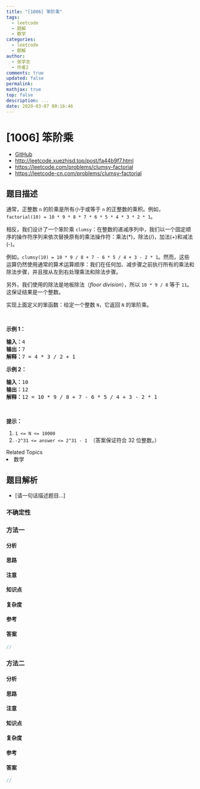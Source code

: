 ```yaml
---
title: "[1006] 笨阶乘"
tags:
  - leetcode
  - 题解
  - 数学
categories:
  - leetcode
  - 题解
author:
  - 张学志
  - 作者2
comments: true
updated: false
permalink:
mathjax: true
top: false
description: ...
date: 2020-03-07 00:16:46
---
```



# [1006] 笨阶乘
* [GitHub](https://github.com/algoboy101/LeetCodeCrowdsource/tree/master/_posts/QA/%5B1006%5D%20%E7%AC%A8%E9%98%B6%E4%B9%98.md)
* http://leetcode.xuezhisd.top/post/fa44b9f7.html
* https://leetcode.com/problems/clumsy-factorial
* https://leetcode-cn.com/problems/clumsy-factorial


## 题目描述

<p>通常，正整数 <code>n</code> 的阶乘是所有小于或等于 <code>n</code> 的正整数的乘积。例如，<code>factorial(10) = 10 * 9 * 8 * 7 * 6 * 5 * 4 * 3 * 2 * 1</code>。</p>

<p>相反，我们设计了一个笨阶乘 <code>clumsy</code>：在整数的递减序列中，我们以一个固定顺序的操作符序列来依次替换原有的乘法操作符：乘法(*)，除法(/)，加法(+)和减法(-)。</p>

<p>例如，<code>clumsy(10) = 10 * 9 / 8 + 7 - 6 * 5 / 4 + 3 - 2 * 1</code>。然而，这些运算仍然使用通常的算术运算顺序：我们在任何加、减步骤之前执行所有的乘法和除法步骤，并且按从左到右处理乘法和除法步骤。</p>

<p>另外，我们使用的除法是地板除法（<em>floor division</em>），所以&nbsp;<code>10 * 9 / 8</code>&nbsp;等于&nbsp;<code>11</code>。这保证结果是一个整数。</p>

<p>实现上面定义的笨函数：给定一个整数 <code>N</code>，它返回 <code>N</code> 的笨阶乘。</p>

<p>&nbsp;</p>

<p><strong>示例 1：</strong></p>

<pre><strong>输入：</strong>4
<strong>输出：</strong>7
<strong>解释：</strong>7 = 4 * 3 / 2 + 1
</pre>

<p><strong>示例 2：</strong></p>

<pre><strong>输入：</strong>10
<strong>输出：</strong>12
<strong>解释：</strong>12 = 10 * 9 / 8 + 7 - 6 * 5 / 4 + 3 - 2 * 1
</pre>

<p>&nbsp;</p>

<p><strong>提示：</strong></p>

<ol>
	<li><code>1 &lt;= N &lt;= 10000</code></li>
	<li><code>-2^31 &lt;= answer &lt;= 2^31 - 1</code>&nbsp; （答案保证符合 32 位整数。）</li>
</ol>
<div><div>Related Topics</div><div><li>数学</li></div></div>


## 题目解析
* [请一句话描述题目...]

### 不确定性


### 方法一

#### 分析

#### 思路

#### 注意

#### 知识点

#### 复杂度

#### 参考

#### 答案

```cpp
//
```


### 方法二

#### 分析

#### 思路

#### 注意

#### 知识点

#### 复杂度

#### 参考

#### 答案

```cpp
//
```


